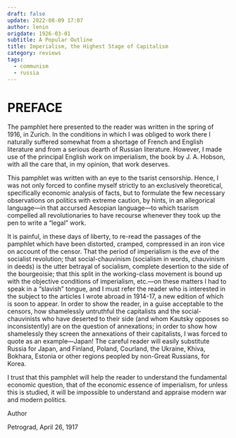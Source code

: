 ```yaml
---
draft: false
update: 2022-08-09 17:07
author: lenin
origdate: 1926-03-01
subtitle: A Popular Outline
title: Imperialism, the Highest Stage of Capitalism
category: reviews
tags:
  - communism
  - russia
---
```


# PREFACE

The pamphlet here presented to the reader was written in the spring of 1916, in Zurich. In the conditions in which I was obliged to work there I naturally suffered somewhat from a shortage of French and English literature and from a serious dearth of Russian literature. However, I made use of the principal English work on imperialism, the book by J. A. Hobson, with all the care that, in my opinion, that work deserves.

This pamphlet was written with an eye to the tsarist censorship. Hence, I was not only forced to confine myself strictly to an exclusively theoretical, specifically economic analysis of facts, but to formulate the few necessary observations on politics with extreme caution, by hints, in an allegorical language—in that accursed Aesopian language—to which tsarism compelled all revolutionaries to have recourse whenever they took up the pen to write a “legal” work.

It is painful, in these days of liberty, to re-read the passages of the pamphlet which have been distorted, cramped, compressed in an iron vice on account of the censor. That the period of imperialism is the eve of the socialist revolution; that social-chauvinism (socialism in words, chauvinism in deeds) is the utter betrayal of socialism, complete desertion to the side of the bourgeoisie; that this split in the working-class movement is bound up with the objective conditions of imperialism, etc.—on these matters I had to speak in a “slavish” tongue, and I must refer the reader who is interested in the subject to the articles I wrote abroad in 1914-17, a new edition of which is soon to appear. In order to show the reader, in a guise acceptable to the censors, how shamelessly untruthful the capitalists and the social-chauvinists who have deserted to their side (and whom Kautsky opposes so inconsistently) are on the question of annexations; in order to show how shamelessly they screen the annexations of their capitalists, I was forced to quote as an example—Japan! The careful reader will easily substitute Russia for Japan, and Finland, Poland, Courland, the Ukraine, Khiva, Bokhara, Estonia or other regions peopled by non-Great Russians, for Korea.

I trust that this pamphlet will help the reader to understand the fundamental economic question, that of the economic essence of imperialism, for unless this is studied, it will be impossible to understand and appraise modern war and modern politics.

Author

Petrograd, April 26, 1917 
